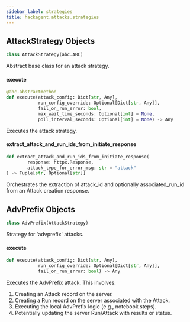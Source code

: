 ```yaml
---
sidebar_label: strategies
title: hackagent.attacks.strategies
---
```


## AttackStrategy Objects

```python
class AttackStrategy(abc.ABC)
```

Abstract base class for an attack strategy.

#### execute

```python
@abc.abstractmethod
def execute(attack_config: Dict[str, Any],
            run_config_override: Optional[Dict[str, Any]],
            fail_on_run_error: bool,
            max_wait_time_seconds: Optional[int] = None,
            poll_interval_seconds: Optional[int] = None) -> Any
```

Executes the attack strategy.

#### extract\_attack\_and\_run\_ids\_from\_initiate\_response

```python
def extract_attack_and_run_ids_from_initiate_response(
        response: httpx.Response,
        attack_type_for_error_msg: str = "attack"
) -> Tuple[str, Optional[str]]
```

Orchestrates the extraction of attack_id and optionally associated_run_id from an Attack creation response.

## AdvPrefix Objects

```python
class AdvPrefix(AttackStrategy)
```

Strategy for &#x27;advprefix&#x27; attacks.

#### execute

```python
def execute(attack_config: Dict[str, Any],
            run_config_override: Optional[Dict[str, Any]],
            fail_on_run_error: bool) -> Any
```

Executes the AdvPrefix attack.
This involves:
1. Creating an Attack record on the server.
2. Creating a Run record on the server associated with the Attack.
3. Executing the local AdvPrefix logic (e.g., notebook steps).
4. Potentially updating the server Run/Attack with results or status.

